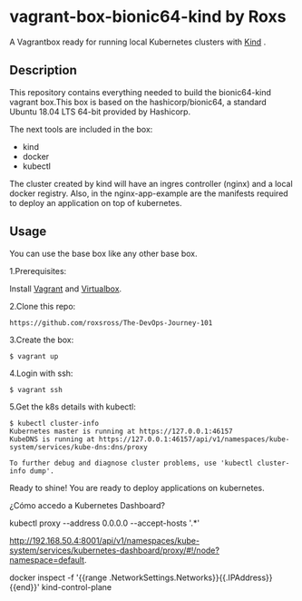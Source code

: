 # vagrant-box-bionic64-kind by Roxs
A Vagrantbox ready  for running local Kubernetes clusters with [Kind](https://kind.sigs.k8s.io/) .

## Description
This repository contains everything needed to build the bionic64-kind vagrant box.This box is based on the hashicorp/bionic64, a standard Ubuntu 18.04 LTS 64-bit provided by Hashicorp.

The next tools are included in the box:

* kind
* docker
* kubectl

The cluster created by kind will have an ingres controller (nginx) and a local docker registry.
Also, in the nginx-app-example are the manifests required to deploy an application on top of kubernetes.


## Usage
You can use the base box like any other base box. 

1.Prerequisites:

Install [Vagrant](https://www.vagrantup.com/docs/installation) and [Virtualbox](https://www.vagrantup.com/docs/providers/virtualbox).

2.Clone this repo:
```
https://github.com/roxsross/The-DevOps-Journey-101
```

3.Create the box:
```
$ vagrant up
```

4.Login with ssh:
```
$ vagrant ssh
```

5.Get the k8s details with kubectl:

```
$ kubectl cluster-info
Kubernetes master is running at https://127.0.0.1:46157
KubeDNS is running at https://127.0.0.1:46157/api/v1/namespaces/kube-system/services/kube-dns:dns/proxy

To further debug and diagnose cluster problems, use 'kubectl cluster-info dump'.
```

Ready to shine! You are ready to deploy applications on kubernetes.


¿Cómo accedo a Kubernetes Dashboard?

kubectl proxy --address 0.0.0.0 --accept-hosts '.*'

http://192.168.50.4:8001/api/v1/namespaces/kube-system/services/kubernetes-dashboard/proxy/#!/node?namespace=default.

docker inspect -f '{{range .NetworkSettings.Networks}}{{.IPAddress}}{{end}}' kind-control-plane

